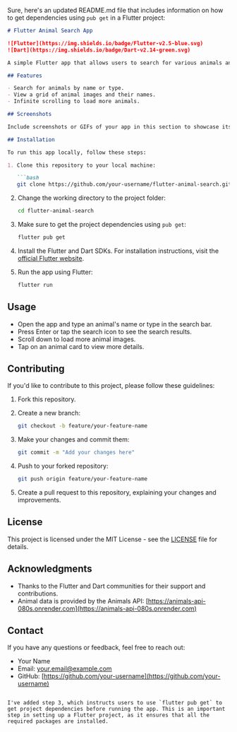 Sure, here's an updated README.md file that includes information on how to get dependencies using `pub get` in a Flutter project:

```markdown
# Flutter Animal Search App

![Flutter](https://img.shields.io/badge/Flutter-v2.5-blue.svg)
![Dart](https://img.shields.io/badge/Dart-v2.14-green.svg)

A simple Flutter app that allows users to search for various animals and view their images and details.

## Features

- Search for animals by name or type.
- View a grid of animal images and their names.
- Infinite scrolling to load more animals.

## Screenshots

Include screenshots or GIFs of your app in this section to showcase its functionality.

## Installation

To run this app locally, follow these steps:

1. Clone this repository to your local machine:

   ```bash
   git clone https://github.com/your-username/flutter-animal-search.git
   ```

2. Change the working directory to the project folder:

   ```bash
   cd flutter-animal-search
   ```

3. Make sure to get the project dependencies using `pub get`:

   ```bash
   flutter pub get
   ```

4. Install the Flutter and Dart SDKs. For installation instructions, visit the [official Flutter website](https://flutter.dev/docs/get-started/install).

5. Run the app using Flutter:

   ```bash
   flutter run
   ```

## Usage

- Open the app and type an animal's name or type in the search bar.
- Press Enter or tap the search icon to see the search results.
- Scroll down to load more animal images.
- Tap on an animal card to view more details.

## Contributing

If you'd like to contribute to this project, please follow these guidelines:

1. Fork this repository.

2. Create a new branch:

   ```bash
   git checkout -b feature/your-feature-name
   ```

3. Make your changes and commit them:

   ```bash
   git commit -m "Add your changes here"
   ```

4. Push to your forked repository:

   ```bash
   git push origin feature/your-feature-name
   ```

5. Create a pull request to this repository, explaining your changes and improvements.

## License

This project is licensed under the MIT License - see the [LICENSE](LICENSE) file for details.

## Acknowledgments

- Thanks to the Flutter and Dart communities for their support and contributions.
- Animal data is provided by the Animals API: [https://animals-api-080s.onrender.com](https://animals-api-080s.onrender.com)

## Contact

If you have any questions or feedback, feel free to reach out:

- Your Name
- Email: your.email@example.com
- GitHub: [https://github.com/your-username](https://github.com/your-username)
```

I've added step 3, which instructs users to use `flutter pub get` to get project dependencies before running the app. This is an important step in setting up a Flutter project, as it ensures that all the required packages are installed.
